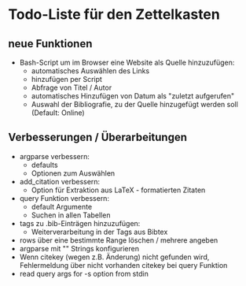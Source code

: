 # Todo-Liste für den Zettelkasten


## neue Funktionen

- Bash-Script um im Browser eine Website als Quelle hinzuzufügen:
	- automatisches Auswählen des Links
	- hinzufügen per Script
	- Abfrage von Titel / Autor
	- automatisches Hinzufügen von Datum als "zuletzt aufgerufen"
	- Auswahl der Bibliografie, zu der Quelle hinzugefügt werden soll (Default: Online)

## Verbesserungen / Überarbeitungen

- argparse verbessern:
	- defaults
	- Optionen zum Auswählen
- add_citation verbessern:
	- Option für Extraktion aus LaTeX - formatierten Zitaten
- query Funktion verbessern:
	- default Argumente
	- Suchen in allen Tabellen
- tags zu .bib-Einträgen hinzuzufügen:
	- Weiterverarbeitung in der Tags aus Bibtex
- rows über eine bestimmte Range löschen / mehrere angeben
- argparse mit "" Strings konfigurieren
- Wenn citekey (wegen z.B. Änderung) nicht gefunden wird, Fehlermeldung über nicht vorhanden citekey bei query Funktion
- read query args for -s option from stdin

